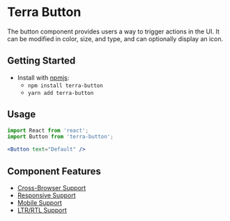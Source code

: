 # Terra Button

The button component provides users a way to trigger actions in the UI.
It can be modified in color, size, and type, and can optionally display an icon.

## Getting Started

- Install with [npmjs](https://www.npmjs.com):
  - `npm install terra-button`
  - `yarn add terra-button`

## Usage

```jsx
import React from 'react';
import Button from 'terra-button';

<Button text="Default" />
```

## Component Features
* [Cross-Browser Support](https://github.com/cerner/terra-core/wiki/Component-Features#cross-browser-support)
* [Responsive Support](https://github.com/cerner/terra-core/wiki/Component-Features#responsive-support)
* [Mobile Support](https://github.com/cerner/terra-core/wiki/Component-Features#mobile-support)
* [LTR/RTL Support](https://github.com/cerner/terra-core/wiki/Component-Features#ltr--rtl-support)
